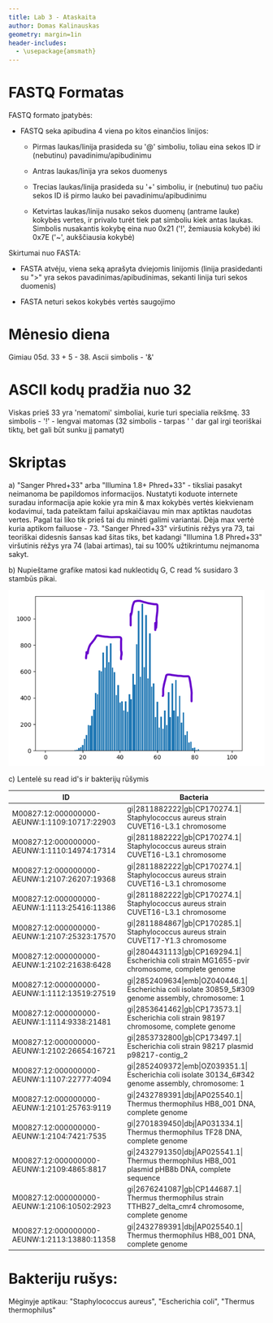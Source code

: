 ```yaml
---
title: Lab 3 - Ataskaita
author: Domas Kalinauskas
geometry: margin=1in
header-includes:
  - \usepackage{amsmath}
---
```


<!-- pandoc ataskaita.md -V geometry:margin=1in -f markdown-implicit_figures -o ataskaita.pdf -->

# FASTQ Formatas

FASTQ formato įpatybės:

* FASTQ seka apibudina 4 viena po kitos einančios linijos:

  * Pirmas laukas/linija prasideda su '@' simboliu, toliau eina sekos ID ir (nebutinu) pavadinimu/apibudinimu

  * Antras laukas/linija yra sekos duomenys

  * Trecias laukas/linija prasideda su '+' simboliu, ir (nebutinu) tuo pačiu sekos ID iš pirmo lauko bei pavadinimu/apibudinimu

  * Ketvirtas laukas/linija nusako sekos duomenų (antrame lauke) kokybės vertes, ir privalo turėt tiek pat simboliu kiek antas laukas. Simbolis nusakantis kokybę eina nuo 0x21 ('!', žemiausia kokybė) iki 0x7E ('~', aukščiausia kokybė)

Skirtumai nuo FASTA:

* FASTA atvėju, viena seką aprašyta dviejomis linijomis (linija prasidedanti su ">" yra sekos pavadinimas/apibudinimas, sekanti linija turi sekos duomenis)

* FASTA neturi sekos kokybės vertės saugojimo

# Mėnesio diena

Gimiau 05d. 33 + 5 - 38. Ascii simbolis - '&'

# ASCII kodų pradžia nuo 32

Viskas prieš 33 yra 'nematomi' simboliai, kurie turi specialia reikšmę. 33 simbolis - '!' - lengvai matomas (32 simbolis - tarpas ' ' dar gal irgi teoriškai tiktų, bet gali būt sunku jį pamatyt)

# Skriptas

a) "Sanger Phred+33" arba "Illumina 1.8+ Phred+33" - tiksliai pasakyt neimanoma be papildomos informacijos. Nustatyti koduote internete suradau informacija apie kokie yra min & max kokybės vertės kiekvienam kodavimui, tada pateiktam failui apskaičiavau min max aptiktas naudotas vertes. Pagal tai liko tik prieš tai du minėti galimi variantai. Dėja max vertė kuria aptikom failuose - 73. "Sanger Phred+33" viršutinis rėžys yra 73, tai teoriškai didesnis šansas kad šitas tiks, bet kadangi "Illumina 1.8 Phred+33" viršutinis rėžys yra 74 (labai artimas), tai su 100% užtikrintumu neįmanoma sakyt.

b) Nupieštame grafike matosi kad nukleotidų G, C read % susidaro 3 stambūs pikai.

![Grafikas](graph.png)

c) Lentelė su read id's ir bakterijų rūšymis

| ID                                           | Bacteria                                                                                                   |
|----------------------------------------------|------------------------------------------------------------------------------------------------------------|
| M00827:12:000000000-AEUNW:1:1109:10717:22903 | gi\|2811882222\|gb\|CP170274.1\| Staphylococcus aureus strain CUVET16-L3.1 chromosome                      |
| M00827:12:000000000-AEUNW:1:1110:14974:17314 | gi\|2811882222\|gb\|CP170274.1\| Staphylococcus aureus strain CUVET16-L3.1 chromosome                      |
| M00827:12:000000000-AEUNW:1:2107:26207:19368 | gi\|2811882222\|gb\|CP170274.1\| Staphylococcus aureus strain CUVET16-L3.1 chromosome                      |
| M00827:12:000000000-AEUNW:1:1113:25416:11386 | gi\|2811882222\|gb\|CP170274.1\| Staphylococcus aureus strain CUVET16-L3.1 chromosome                      |
| M00827:12:000000000-AEUNW:1:2107:25323:17570 | gi\|2811884867\|gb\|CP170285.1\| Staphylococcus aureus strain CUVET17-Y1.3 chromosome                      |
| M00827:12:000000000-AEUNW:1:2102:21638:6428  | gi\|2804431113\|gb\|CP169294.1\| Escherichia coli strain MG1655-pvir chromosome, complete genome           |
| M00827:12:000000000-AEUNW:1:1112:13519:27519 | gi\|2852409634\|emb\|OZ040446.1\| Escherichia coli isolate 30859_5#309 genome assembly, chromosome: 1      |
| M00827:12:000000000-AEUNW:1:1114:9338:21481  | gi\|2853641462\|gb\|CP173573.1\| Escherichia coli strain 98197 chromosome, complete genome                 |
| M00827:12:000000000-AEUNW:1:2102:26654:16721 | gi\|2853732800\|gb\|CP173497.1\| Escherichia coli strain 98217 plasmid p98217-contig_2                     |
| M00827:12:000000000-AEUNW:1:1107:22777:4094  | gi\|2852409372\|emb\|OZ039351.1\| Escherichia coli isolate 30134_6#342 genome assembly, chromosome: 1      |
| M00827:12:000000000-AEUNW:1:2101:25763:9119  | gi\|2432789391\|dbj\|AP025540.1\| Thermus thermophilus HB8_001 DNA, complete genome                        |
| M00827:12:000000000-AEUNW:1:2104:7421:7535   | gi\|2701839450\|dbj\|AP031334.1\| Thermus thermophilus TF28 DNA, complete genome                           |
| M00827:12:000000000-AEUNW:1:2109:4865:8817   | gi\|2432791350\|dbj\|AP025541.1\| Thermus thermophilus HB8_001 plasmid pHB8b DNA, complete sequence        |
| M00827:12:000000000-AEUNW:1:2106:10502:2923  | gi\|2676241087\|gb\|CP144687.1\| Thermus thermophilus strain TTHB27_delta_cmr4 chromosome, complete genome |
| M00827:12:000000000-AEUNW:1:2113:13880:11358 | gi\|2432789391\|dbj\|AP025540.1\| Thermus thermophilus HB8_001 DNA, complete genome                        |

# Bakteriju rušys:
Mėginyje aptikau: "Staphylococcus aureus", "Escherichia coli", "Thermus thermophilus"